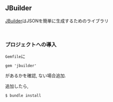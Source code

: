 ## JBuilder

[JBuilder][jbuilder]はJSONを簡単に生成するためのライブラリ

<br>

### プロジェクトへの導入

`Gemfile`に

```
gem 'jbuilder'
```

があるかを確認, ない場合追加.

追加したら,

```
$ bundle install
```


[jbuilder]: https://github.com/rails/jbuilder
